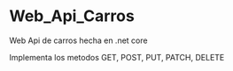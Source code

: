 # Web_Api_Carros
Web Api de carros hecha en .net core

Implementa los metodos GET, POST, PUT, PATCH, DELETE

